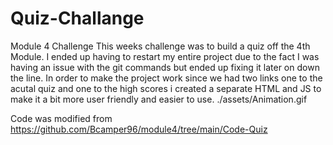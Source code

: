 # Quiz-Challange

Module 4 Challenge
This weeks challenge was to build a quiz off the 4th Module. I ended up having to restart my entire project due to the fact I was having an issue with the git commands but ended up fixing it later on down the line.
In order to make the project work since we had two links one to the acutal quiz and one to the high scores i created a separate HTML and JS to make it a bit more user friendly and easier to use.
./assets/Animation.gif

Code was modified from
https://github.com/Bcamper96/module4/tree/main/Code-Quiz
